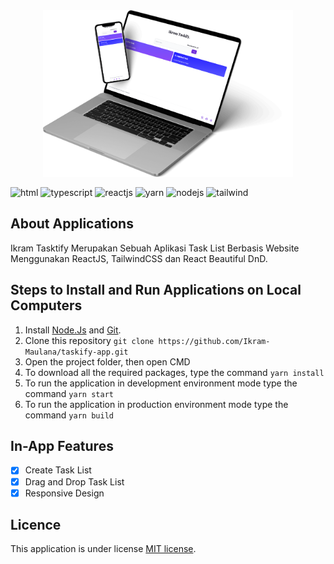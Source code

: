 <img src="./Mockup-Tasktify.png" style="display:flex;width:400px;margin:auto;margin-bottom:1rem" alt="Ikram-Tasktify" />

![html](https://img.shields.io/static/v1?message=HTML&logo=html5&labelColor=5c5c5c&color=1182c3&label=%20)
![typescript](https://img.shields.io/static/v1?message=TypeScript&logo=typescript&labelColor=5c5c5c&color=1182c3&label=%20)
![reactjs](https://img.shields.io/static/v1?message=React%20JS&logo=react&labelColor=5c5c5c&color=1182c3&label=%20)
![yarn](https://img.shields.io/static/v1?message=yarn&logo=yarn&labelColor=5c5c5c&color=1182c3&label=%20)
![nodejs](https://img.shields.io/static/v1?message=Node%20Js&logo=node.js&labelColor=5c5c5c&color=1182c3&label=%20)
![tailwind](https://img.shields.io/static/v1?message=Tailwind%20CSS&logo=tailwindcss&labelColor=5c5c5c&color=1182c3&label=%20)

## About Applications

Ikram Tasktify Merupakan Sebuah Aplikasi Task List Berbasis Website Menggunakan ReactJS, TailwindCSS dan React Beautiful DnD.

## Steps to Install and Run Applications on Local Computers

1.  Install [Node.Js](https://nodejs.org/en/download/) and [Git](https://git-scm.com/).
2.  Clone this repository
    `git clone https://github.com/Ikram-Maulana/taskify-app.git`
3.  Open the project folder, then open CMD
4.  To download all the required packages, type the command
    `yarn install`
5.  To run the application in development environment mode type the command
    `yarn start`
6.  To run the application in production environment mode type the command
    `yarn build`

## In-App Features

- [x] Create Task List
- [x] Drag and Drop Task List
- [x] Responsive Design

## Licence

This application is under license [MIT license](https://github.com/Ikram-Maulana/taskify-app/blob/master/LICENSE.md).
